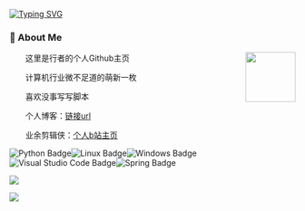 <a href="https://git.io/typing-svg"><img src="https://readme-typing-svg.demolab.com?font=Jersey+15&size=50&pause=1000&color=F7F7F7&background=0B00FF&center=true&vCenter=true&random=true&width=435&lines=Hi%2C+this+is+kenger" alt="Typing SVG" /></a>

### 🤺 About Me

<img align="right" width="88" src="https://blog.kenger.work/images/avatar.png" />

<p>&emsp;&emsp;这里是行者的个人Github主页</p>
<p>&emsp;&emsp;计算机行业微不足道的萌新一枚</p>
<p>&emsp;&emsp;喜欢没事写写脚本</p>
<p>&emsp;&emsp;个人博客：<a href="https://blog.kenger.work/">链接url</a></p>
<p>&emsp;&emsp;业余剪辑侠：<a href="https://space.bilibili.com/343042358">个人b站主页</a></p>

![Python Badge](https://img.shields.io/badge/Python-3776AB?logo=python&logoColor=fff&style=flat)![Linux Badge](https://img.shields.io/badge/Linux-FCC624?logo=linux&logoColor=000&style=flat)![Windows Badge](https://img.shields.io/badge/Windows-0078D6?logo=windows&logoColor=fff&style=flat)![Visual Studio Code Badge](https://img.shields.io/badge/Visual%20Studio%20Code-007ACC?logo=visualstudiocode&logoColor=fff&style=flat)![Spring Badge](https://img.shields.io/badge/Spring-6DB33F?logo=spring&logoColor=fff&style=flat)



![](https://github-readme-stats.vercel.app/api?username=kengerlwl)

<!-- Wakatime Graph-->




<picture>
  <source media="(prefers-color-scheme: dark)" srcset="https://cdn.jsdelivr.net/gh/kengerlwl/kengerlwl/profile-3d-contrib/profile-night-rainbow.svg" />
  <source media="(prefers-color-scheme: light)" srcset="https://cdn.jsdelivr.net/gh/kengerlwl/kengerlwl/profile-3d-contrib/profile-gitblock.svg" />
  <img src="https://cdn.jsdelivr.net/gh/kengerlwl/kengerlwl/profile-3d-contrib/profile-night-rainbow.svg" />
</picture>

